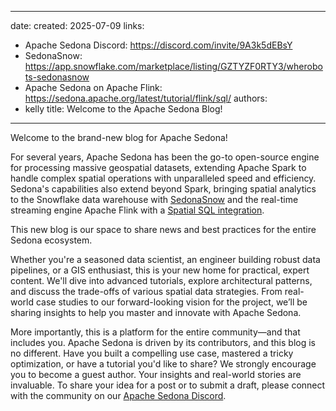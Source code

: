 <!--
# Licensed to the Apache Software Foundation (ASF) under one
# or more contributor license agreements.  See the NOTICE file
# distributed with this work for additional information
# regarding copyright ownership.  The ASF licenses this file
# to you under the Apache License, Version 2.0 (the
# "License"); you may not use this file except in compliance
# with the License.  You may obtain a copy of the License at
#
#   http://www.apache.org/licenses/LICENSE-2.0
#
# Unless required by applicable law or agreed to in writing,
# software distributed under the License is distributed on an
# "AS IS" BASIS, WITHOUT WARRANTIES OR CONDITIONS OF ANY
# KIND, either express or implied.  See the License for the
# specific language governing permissions and limitations
# under the License.
-->

---
date:
  created: 2025-07-09
links:
  - Apache Sedona Discord: https://discord.com/invite/9A3k5dEBsY
  - SedonaSnow: https://app.snowflake.com/marketplace/listing/GZTYZF0RTY3/wherobots-sedonasnow
  - Apache Sedona on Apache Flink: https://sedona.apache.org/latest/tutorial/flink/sql/
authors:
  - kelly
title: Welcome to the Apache Sedona Blog!
---

Welcome to the brand-new blog for Apache Sedona!

For several years, Apache Sedona has been the go-to open-source engine for processing massive geospatial
datasets, extending Apache Spark to handle complex spatial operations with unparalleled speed and efficiency.
Sedona's capabilities also extend beyond Spark, bringing spatial analytics to the Snowflake data warehouse
with [SedonaSnow](https://app.snowflake.com/marketplace/listing/GZTYZF0RTY3/wherobots-sedonasnow) and the
real-time streaming engine Apache Flink with a [Spatial SQL integration](https://sedona.apache.org/latest/tutorial/flink/sql/).

<!-- more -->

This new blog is our space to share news and best practices for the entire Sedona ecosystem.

Whether you're a seasoned data scientist, an engineer building robust data pipelines, or a GIS enthusiast, this is
your new home for practical, expert content. We'll dive into advanced tutorials, explore architectural patterns, and discuss
the trade-offs of various spatial data strategies. From real-world case studies to our forward-looking vision for
the project, we’ll be sharing insights to help you master and innovate with Apache Sedona.

More importantly, this is a platform for the entire community—and that includes you.
Apache Sedona is driven by its contributors, and this blog is no different. Have you built a compelling use case, mastered a
tricky optimization, or have a tutorial you'd like to share? We strongly encourage you to become a guest author.
Your insights and real-world stories are invaluable. To share your idea for a post or to submit a draft, please connect
with the community on our [Apache Sedona Discord](https://discord.com/invite/9A3k5dEBsY).
